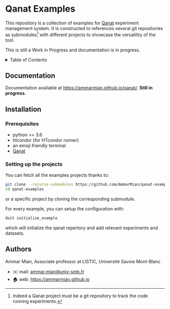 <a name="readme-top"></a>
# Qanat Examples

This repository is a collection of examples for [Qanat](https://github.com/AmmarMian/qanat) experiment management system. It is constructed to references several git repositories as submodules[^1] with different projects to showcase the versatility of the tool. 

This is still a Work in Progress and documentation is in progress.

[^1]: Indeed a Qanat project must be a git repository to track the code running experiments.

<details>
  <summary>Table of Contents</summary>
  <ol>
    <li>
      <a href="#readme-top">About The Project</a>
    </li>
    <li><a href="#documentation">Documentation</a></li>
    <li>
      <a href="#installation">Installation</a>
      <ul>
        <li><a href="#prerequisites">Prerequisites</a></li>
        <li><a href="#settinguptheproject">Setting up the project</a></li>
      </ul>
    </li>
    <li><a href="#authors">Authors</a></li>
  </ol>
</details>


## Documentation

Documentation available at https://ammarmian.github.io/qanat/.
**Still in progress**.

## Installation

### Prerequisites

* python >= 3.6
* htcondor (for HTcondor runner)
* an emoji friendly terminal
* [Qanat](https://github.com/AmmarMian/qanat)

### Setting up the projects

You can fetch all the examples projects thanks to:

```bash
git clone --recurse-submodules https://github.com/AmmarMian/qanat-examples
cd qanat-examples
```

or a specific project by cloning the corresponding submodule.

For every example, you can setup the configuration with:

```bash
doit initialize_example
```

which will initialize the qanat repertory and add relevant experiments and datasets.


## Authors

Ammar Mian, Associate professor at LISTIC, Université Savoie Mont-Blanc
  * :envelope: mail: ammar.mian@univ-smb.fr
  * :house: web: https://ammarmian.github.io

